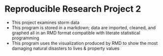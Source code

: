 # Reproducible Research Project 2

- This project examines storm data 
- This program is stored in a markdown; data are imported, cleaned, and graphed all in an RMD format compatible with literate statistical programming
- This program uses the visualization produced by RMD to show the most damaging natural disasters to lives & property values